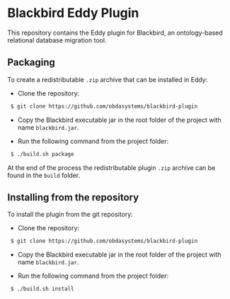 Blackbird Eddy Plugin
=====================

This repository contains the Eddy plugin for Blackbird,
an ontology-based relational database migration tool.

Packaging
---------

To create a redistributable `.zip` archive that can be installed in Eddy:

* Clone the repository:

```bash
 $ git clone https://github.com/obdasystems/blackbird-plugin
```

* Copy the Blackbird executable jar in the root folder of the project
  with name `blackbird.jar`.

* Run the following command from the project folder:

```bash
 $ ./build.sh package
```

At the end of the process the redistributable plugin `.zip` archive 
  can be found in the `build` folder.
  
Installing from the repository
------------------------------

To install the plugin from the git repository:

* Clone the repository:

```bash
 $ git clone https://github.com/obdasystems/blackbird-plugin
```

* Copy the Blackbird executable jar in the root folder of the project
  with name `blackbird.jar`.
  
* Run the following command from the project folder:
```bash
 $ ./build.sh install
```
